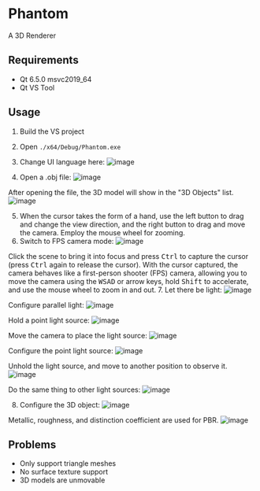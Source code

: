# Phantom
A 3D Renderer

## Requirements
- Qt 6.5.0 msvc2019_64
- Qt VS Tool

## Usage
1. Build the VS project
2. Open `./x64/Debug/Phantom.exe`
3. Change UI language here:
![image](https://user-images.githubusercontent.com/77724175/236731688-daa780e9-8baf-4b66-b65e-1394c3ad4358.png)

4. Open a .obj file:
![image](https://user-images.githubusercontent.com/77724175/236731767-fcd110b2-8e0e-487c-9316-1b1b0627636e.png)

After opening the file, the 3D model will show in the "3D Objects" list.
![image](https://user-images.githubusercontent.com/77724175/236731822-35247fac-82b3-4bbb-bd70-ace9336e428b.png)

5. When the cursor takes the form of a hand, use the left button to drag and change the view direction, and the right button to drag and move the camera. Employ the mouse wheel for zooming.
6. Switch to FPS camera mode:
![image](https://user-images.githubusercontent.com/77724175/236733187-f32b2c64-f9d2-48ef-b7ac-a907b3ab5286.png)

Click the scene to bring it into focus and press <kbd>Ctrl</kbd> to capture the cursor (press <kbd>Ctrl</kbd> again to release the cursor). With the cursor captured, the camera behaves like a first-person shooter (FPS) camera, allowing you to move the camera using the <kbd>W</kbd><kbd>S</kbd><kbd>A</kbd><kbd>D</kbd> or arrow keys, hold <kbd>Shift</kbd> to accelerate, and use the mouse wheel to zoom in and out.
7. Let there be light:
![image](https://user-images.githubusercontent.com/77724175/236735947-7f453004-ca14-4751-bff4-778ae6ff3cff.png)

Configure parallel light:
![image](https://user-images.githubusercontent.com/77724175/236736041-6d83e7bf-5d3f-492a-9f06-8c8fbd2eca67.png)

Hold a point light source:
![image](https://user-images.githubusercontent.com/77724175/236736175-bc070030-cb05-43cb-a9f1-c02253242ed6.png)

Move the camera to place the light source:
![image](https://user-images.githubusercontent.com/77724175/236736271-e55bf3f1-7a10-4fea-a60e-a41bc213fc09.png)

Configure the point light source:
![image](https://user-images.githubusercontent.com/77724175/236736326-6c2f4afb-57c4-45c1-b9d6-a358182a4576.png)

Unhold the light source, and move to another position to observe it.
![image](https://user-images.githubusercontent.com/77724175/236736418-3c55a79a-8e09-4671-b085-a8c3566ffb80.png)

Do the same thing to other light sources:
![image](https://user-images.githubusercontent.com/77724175/236736671-7e6e88eb-dc3f-4407-800e-f98d721a8b27.png)

8. Configure the 3D object:
![image](https://user-images.githubusercontent.com/77724175/236736731-e984621b-c289-47c1-8f32-74820a5bdede.png)

Metallic, roughness, and distinction coefficient are used for PBR.
![image](https://user-images.githubusercontent.com/77724175/236736858-f86ce9c5-a509-4677-83e5-0dc05b4999a6.png)

## Problems
- Only support triangle meshes
- No surface texture support
- 3D models are unmovable
